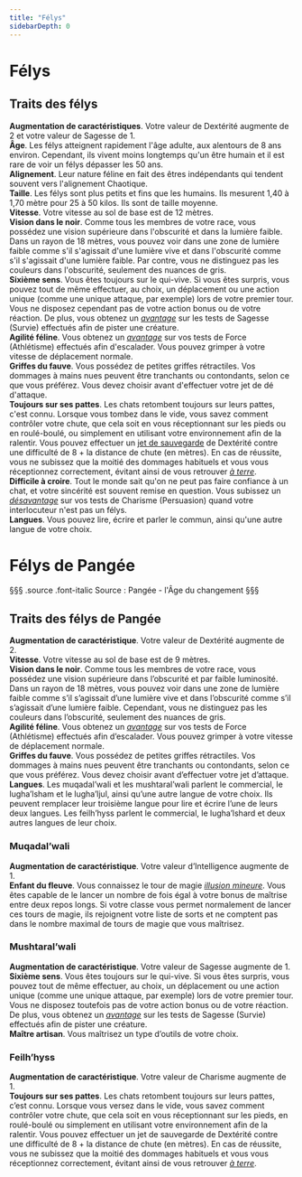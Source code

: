 ```yaml
---
title: "Félys"
sidebarDepth: 0
---
```

# Félys
## Traits des félys

**Augmentation de caractéristiques**. Votre valeur de Dextérité augmente de 2 et votre valeur de Sagesse de 1.  
**Âge**. Les félys atteignent rapidement l'âge adulte, aux alentours de 8 ans environ. Cependant, ils vivent moins longtemps qu'un être humain et il est rare de voir un félys dépasser les 50 ans.  
**Alignement**. Leur nature féline en fait des êtres indépendants qui tendent souvent vers l'alignement Chaotique.  
**Taille**. Les félys sont plus petits et fins que les humains. Ils mesurent 1,40 à 1,70 mètre pour 25 à 50 kilos. Ils sont de taille moyenne.  
**Vitesse**. Votre vitesse au sol de base est de 12 mètres.  
**Vision dans le noir**. Comme tous les membres de votre race, vous possédez une vision supérieure dans l'obscurité et dans la lumière faible. Dans un rayon de 18 mètres, vous pouvez voir dans une zone de lumière faible comme s'il s'agissait d'une lumière vive et dans l'obscurité comme s'il s'agissait d'une lumière faible. Par contre, vous ne distinguez pas les couleurs dans l'obscurité, seulement des nuances de gris.  
**Sixième sens**. Vous êtes toujours sur le qui-vive. Si vous êtes surpris, vous pouvez tout de même effectuer, au choix, un déplacement ou une action unique (comme une unique attaque, par exemple) lors de votre premier tour. Vous ne disposez cependant pas de votre action bonus ou de votre réaction. De plus, vous obtenez un [_avantage_](/utiliser-les-caracteristiques/#avantage-et-desavantage) sur les tests de Sagesse (Survie) effectués afin de pister une créature.  
**Agilité féline**. Vous obtenez un [_avantage_](/utiliser-les-caracteristiques/#avantage-et-desavantage) sur vos tests de Force (Athlétisme) effectués afin d'escalader. Vous pouvez grimper à votre vitesse de déplacement normale.  
**Griffes du fauve**. Vous possédez de petites griffes rétractiles. Vos dommages à mains nues peuvent être tranchants ou contondants, selon ce que vous préférez. Vous devez choisir avant d'effectuer votre jet de dé d'attaque.  
**Toujours sur ses pattes**. Les chats retombent toujours sur leurs pattes, c'est connu. Lorsque vous tombez dans le vide, vous savez comment contrôler votre chute, que cela soit en vous réceptionnant sur les pieds ou en roulé-boulé, ou simplement en utilisant votre environnement afin de la ralentir. Vous pouvez effectuer un [jet de sauvegarde](/utiliser-les-caracteristiques/#jets-de-sauvegarde) de Dextérité contre une difficulté de 8 + la distance de chute (en mètres). En cas de réussite, vous ne subissez que la moitié des dommages habituels et vous vous réceptionnez correctement, évitant ainsi de vous retrouver [_à terre_](/gerer-la-sante-du-personnage/#a-terre).  
**Difficile à croire**. Tout le monde sait qu'on ne peut pas faire confiance à un chat, et votre sincérité est souvent remise en question. Vous subissez un [_désavantage_](/utiliser-les-caracteristiques/#avantage-et-desavantage) sur vos tests de Charisme (Persuasion) quand votre interlocuteur n'est pas un félys.  
**Langues**. Vous pouvez lire, écrire et parler le commun, ainsi qu'une autre langue de votre choix.

# <span class="icon-gondolfiere"></span> Félys de Pangée
§§§ .source .font-italic
Source : Pangée - l'Âge du changement
§§§
## Traits des félys de Pangée
**Augmentation de caractéristique**. Votre valeur de Dextérité augmente de 2.  
**Vitesse**. Votre vitesse au sol de base est de 9 mètres.  
**Vision dans le noir**. Comme tous les membres de votre race, vous possédez une vision supérieure dans l’obscurité et par faible luminosité. Dans un rayon de 18 mètres, vous pouvez voir dans une zone de lumière faible comme s’il s’agissait d’une lumière vive et dans l’obscurité comme s’il s’agissait d’une lumière faible. Cependant, vous ne distinguez pas les couleurs dans l’obscurité, seulement des nuances de gris.  
**Agilité féline**. Vous obtenez un [_avantage_](/utiliser-les-caracteristiques/#avantage-et-desavantage) sur vos tests de Force (Athlétisme) effectués afin d’escalader. Vous pouvez grimper à votre vitesse de déplacement normale.  
**Griffes du fauve**. Vous possédez de petites griffes rétractiles. Vos dommages à mains nues peuvent être tranchants ou contondants, selon ce que vous préférez. Vous devez choisir avant d’effectuer votre jet d’attaque.  
**Langues**. Les muqadal’wali et les mushtaral’wali parlent le commercial, le lugha’lsham et le lugha’ljul, ainsi qu’une autre langue de votre choix. Ils peuvent remplacer leur troisième langue pour lire et écrire l’une de leurs deux langues. Les feilh’hyss parlent le commercial, le lugha’lshard et deux autres langues de leur choix.

### Muqadal’wali
**Augmentation de caractéristique**. Votre valeur d’Intelligence augmente de 1.  
**Enfant du fleuve**. Vous connaissez le tour de magie [_illusion mineure_](/grimoire/illusion-mineure/). Vous êtes capable de le lancer un nombre de fois égal à votre bonus de maîtrise entre deux repos longs. Si votre classe vous permet normalement de lancer ces tours de magie, ils rejoignent votre liste de sorts et ne comptent pas dans le nombre maximal de tours de magie que vous maîtrisez.  

### Mushtaral’wali
**Augmentation de caractéristique**. Votre valeur de Sagesse augmente de 1.  
**Sixième sens**. Vous êtes toujours sur le qui-vive. Si vous êtes surpris, vous pouvez tout de même effectuer, au choix, un déplacement ou une action unique (comme une unique attaque, par exemple) lors de votre premier tour. Vous ne disposez toutefois pas de votre action bonus ou de votre réaction. De plus, vous obtenez un [_avantage_](/utiliser-les-caracteristiques/#avantage-et-desavantage) sur les tests de Sagesse (Survie) effectués afin de pister une créature.  
**Maître artisan**. Vous maîtrisez un type d’outils de votre choix.

### Feilh’hyss
**Augmentation de caractéristique**. Votre valeur de Charisme augmente de 1.  
**Toujours sur ses pattes**. Les chats retombent toujours sur leurs pattes, c’est connu. Lorsque vous versez dans le vide, vous savez comment contrôler votre chute, que cela soit en vous réceptionnant sur les pieds, en roulé-boulé ou simplement en utilisant votre environnement afin de la ralentir. Vous pouvez effectuer un jet de sauvegarde de Dextérité contre une difficulté de 8 + la distance de chute (en mètres). En cas de réussite, vous ne subissez que la moitié des dommages habituels et vous vous réceptionnez correctement, évitant ainsi de vous retrouver [_à terre_](/gerer-la-sante-du-personnage/#a-terre).
